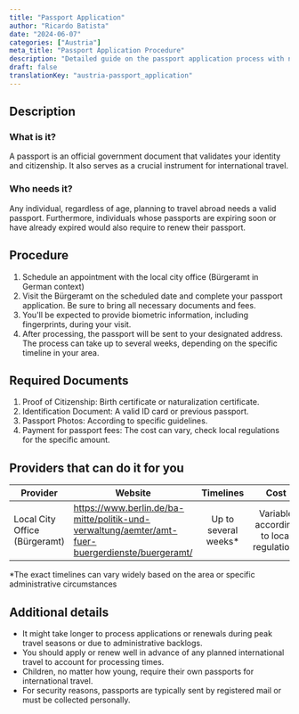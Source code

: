 ```yaml
---
title: "Passport Application"
author: "Ricardo Batista"
date: "2024-06-07"
categories: ["Austria"]
meta_title: "Passport Application Procedure"
description: "Detailed guide on the passport application process with necessary documentation and timelines."
draft: false
translationKey: "austria-passport_application"
---
```


## Description
### What is it?
A passport is an official government document that validates your identity and citizenship. It also serves as a crucial instrument for international travel.

### Who needs it?
Any individual, regardless of age, planning to travel abroad needs a valid passport. Furthermore, individuals whose passports are expiring soon or have already expired would also require to renew their passport.


## Procedure
1. Schedule an appointment with the local city office (Bürgeramt in German context)
2. Visit the Bürgeramt on the scheduled date and complete your passport application. Be sure to bring all necessary documents and fees.
3. You'll be expected to provide biometric information, including fingerprints, during your visit.
4. After processing, the passport will be sent to your designated address. The process can take up to several weeks, depending on the specific timeline in your area.

## Required Documents
1. Proof of Citizenship: Birth certificate or naturalization certificate.
2. Identification Document: A valid ID card or previous passport.
3. Passport Photos: According to specific guidelines.
4. Payment for passport fees: The cost can vary, check local regulations for the specific amount.

## Providers that can do it for you

| Provider        |     Website     |     Timelines    |       Cost      |
| --------------- | --------------- |  :-------------: | :-------------: |
| Local City Office (Bürgeramt) |  https://www.berlin.de/ba-mitte/politik-und-verwaltung/aemter/amt-fuer-buergerdienste/buergeramt/       |      Up to several weeks*     |        Variable according to local regulations       |

\*The exact timelines can vary widely based on the area or specific administrative circumstances

## Additional details

- It might take longer to process applications or renewals during peak travel seasons or due to administrative backlogs.
- You should apply or renew well in advance of any planned international travel to account for processing times.
- Children, no matter how young, require their own passports for international travel.
- For security reasons, passports are typically sent by registered mail or must be collected personally.